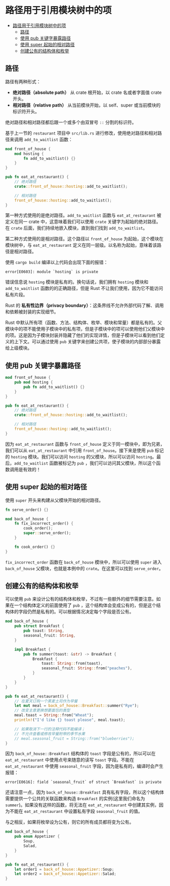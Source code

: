 # 路径用于引用模块树中的项

- [路径用于引用模块树中的项](#路径用于引用模块树中的项)
  - [路径](#路径)
  - [使用 pub 关键字暴露路径](#使用-pub-关键字暴露路径)
  - [使用 super 起始的相对路径](#使用-super-起始的相对路径)
  - [创建公有的结构体和枚举](#创建公有的结构体和枚举)

## 路径

路径有两种形式：

- **绝对路径（absolute path）** 从 crate 根开始，以 crate 名或者字面值 crate 开头。
- **相对路径（relative path）** 从当前模块开始，以 self、super 或当前模块的标识符开头。

绝对路径和相对路径都后跟一个或多个由双冒号 `::` 分割的标识符。

基于上一节的 `restaurant` 项目中 `src/lib.rs` 进行修改，使用绝对路径和相对路径来调用 `add_to_waitlist` 函数：

```rust
mod front_of_house {
    mod hosting {
        fn add_to_waitlist() {}
    }
}

pub fn eat_at_restaurant() {
    // 绝对路径
    crate::front_of_house::hosting::add_to_waitlist();

    // 相对路径
    front_of_house::hosting::add_to_waitlist();
}
```

第一种方式使用的是绝对路径。`add_to_waitlist` 函数与 `eat_at_restaurant` 被定义在同一 crate 中，这意味着我们可以使用 `crate` 关键字为起始的绝对路径。在 `crate` 后面，我们持续地嵌入模块，直到我们找到 `add_to_waitlist`。

第二种方式使用的是相对路径。这个路径以 `front_of_house` 为起始，这个模块在模块树中，与 `eat_at_restaurant` 定义在同一层级。以名称为起始，意味着该路径是相对路径。

使用 `cargo build` 编译以上代码会出现下面的报错：

```
error[E0603]: module `hosting` is private
```

错误信息说 `hosting` 模块是私有的。换句话说，我们拥有 `hosting` 模块和 `add_to_waitlist` 函数的的正确路径，但是 Rust 不让我们使用，因为它不能访问私有片段。

Rust 的 **私有性边界（privacy boundary）**：这条界线不允许外部代码了解、调用和依赖被封装的实现细节。

Rust 中默认所有项（函数、方法、结构体、枚举、模块和常量）都是私有的。父模块中的项不能使用子模块中的私有项，但是子模块中的项可以使用他们父模块中的项。这是因为子模块封装并隐藏了他们的实现详情，但是子模块可以看到他们定义的上下文。可以通过使用 `pub` 关键字来创建公共项，使子模块的内部部分暴露给上级模块。

## 使用 pub 关键字暴露路径

```rust
mod front_of_house {
    pub mod hosting {
        pub fn add_to_waitlist() {}
    }
}

pub fn eat_at_restaurant() {
    // 绝对路径
    crate::front_of_house::hosting::add_to_waitlist();

    // 相对路径
    front_of_house::hosting::add_to_waitlist();
}
```

因为 `eat_at_restaurant` 函数与 `front_of_house` 定义于同一模块中，即为兄弟，我们可以从 `eat_at_restaurant` 中引用 `front_of_house`。接下来是使用 `pub` 标记的 `hosting` 模块。我们可以访问 `hosting` 的父模块，所以可以访问 `hosting`。最后，`add_to_waitlist` 函数被标记为 `pub` ，我们可以访问其父模块，所以这个函数调用是有效的！

## 使用 super 起始的相对路径

使用 `super` 开头来构建从父模块开始的相对路径。

```rust
fn serve_order() {}

mod back_of_house {
    fn fix_incorrect_order() {
        cook_order();
        super::serve_order();
    }

    fn cook_order() {}
}
```

`fix_incorrect_order` 函数在 `back_of_house` 模块中，所以可以使用 `super` 进入 `back_of_house` 父模块，也就是本例中的 `crate`。在这里可以找到 `serve_order`。

## 创建公有的结构体和枚举

可以使用 `pub` 来设计公有的结构体和枚举，不过有一些额外的细节需要注意。如果在一个结构体定义的前面使用了 `pub` ，这个结构体会变成公有的，但是这个结构体的字段仍然是私有的。可以根据情况决定每个字段是否公有。

```rust
mod back_of_house {
    pub struct Breakfast {
        pub toast: String,
        seasonal_fruit: String,
    }

    impl Breakfast {
        pub fn summer(toast: &str) -> Breakfast {
            Breakfast {
                toast: String::from(toast),
                seasonal_fruit: String::from("peaches"),
            }
        }
    }
}

pub fn eat_at_restaurant() {
    // 在夏天订购一个黑麦土司作为早餐
    let mut meal = back_of_house::Breakfast::summer("Rye");
    // 改变主意更换想要面包的类型
    meal.toast = String::from("Wheat");
    println!("I'd like {} toast please", meal.toast);

    // 如果取消下一行的注释代码不能编译；
    // 不允许查看或修改早餐附带的季节水果
    // meal.seasonal_fruit = String::from("blueberries");
}
```

因为 `back_of_house::Breakfast` 结构体的 `toast` 字段是公有的，所以可以在 `eat_at_restaurant` 中使用点号来随意的读写 `toast` 字段。不能在 `eat_at_restaurant` 中使用 `seasonal_fruit` 字段，因为是私有的，编译时会产生报错：

```
error[E0616]: field `seasonal_fruit` of struct `Breakfast` is private
```

还请注意一点，因为 `back_of_house::Breakfast` 具有私有字段，所以这个结构体需要提供一个公共的关联函数来构造 `Breakfast` 的实例(这里我们命名为 `summer`)。如果没有这样的函数，将无法在 `eat_at_restaurant` 中创建其实例，因为不能在 `eat_at_restaurant` 中设置私有字段 `seasonal_fruit` 的值。

与之相反，如果将枚举设为公有，则它的所有成员都将变为公有。

```rust
mod back_of_house {
    pub enum Appetizer {
        Soup,
        Salad,
    }
}

pub fn eat_at_restaurant() {
    let order1 = back_of_house::Appetizer::Soup;
    let order2 = back_of_house::Appetizer::Salad;
}
```
